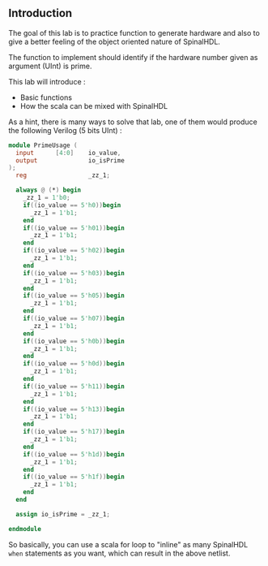 ## Introduction
The goal of this lab is to practice function to generate hardware and also to give a better feeling of the object oriented nature of SpinalHDL.

The function to implement should identify if the hardware number given as argument (UInt) is prime.

This lab will introduce :
- Basic functions
- How the scala can be mixed with SpinalHDL

As a hint, there is many ways to solve that lab, one of them would produce the following Verilog (5 bits UInt) : 

```verilog
module PrimeUsage (
  input      [4:0]    io_value,
  output              io_isPrime
);
  reg                 _zz_1;

  always @ (*) begin
    _zz_1 = 1'b0;
    if((io_value == 5'h0))begin
      _zz_1 = 1'b1;
    end
    if((io_value == 5'h01))begin
      _zz_1 = 1'b1;
    end
    if((io_value == 5'h02))begin
      _zz_1 = 1'b1;
    end
    if((io_value == 5'h03))begin
      _zz_1 = 1'b1;
    end
    if((io_value == 5'h05))begin
      _zz_1 = 1'b1;
    end
    if((io_value == 5'h07))begin
      _zz_1 = 1'b1;
    end
    if((io_value == 5'h0b))begin
      _zz_1 = 1'b1;
    end
    if((io_value == 5'h0d))begin
      _zz_1 = 1'b1;
    end
    if((io_value == 5'h11))begin
      _zz_1 = 1'b1;
    end
    if((io_value == 5'h13))begin
      _zz_1 = 1'b1;
    end
    if((io_value == 5'h17))begin
      _zz_1 = 1'b1;
    end
    if((io_value == 5'h1d))begin
      _zz_1 = 1'b1;
    end
    if((io_value == 5'h1f))begin
      _zz_1 = 1'b1;
    end
  end

  assign io_isPrime = _zz_1;

endmodule
```

So basically, you can use a scala for loop to "inline" as many SpinalHDL `when` statements as you want, which can result in the above netlist.